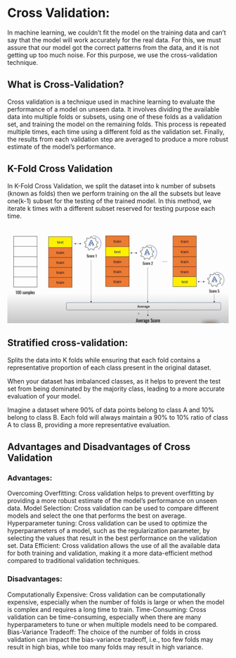 # Cross Validation:

In machine learning, we couldn’t fit the model on the training data and can’t say that the model will work accurately for the real data. For this, we must assure that our model got the correct patterns from the data, and it is not getting up too much noise. For this purpose, we use the cross-validation technique.

## What is Cross-Validation?
Cross validation is a technique used in machine learning to evaluate the performance of a model on unseen data. It involves dividing the available data into multiple folds or subsets, using one of these folds as a validation set, and training the model on the remaining folds. This process is repeated multiple times, each time using a different fold as the validation set. Finally, the results from each validation step are averaged to produce a more robust estimate of the model’s performance.

## K-Fold Cross Validation
In K-Fold Cross Validation, we split the dataset into k number of subsets (known as folds) then we perform training on the all the subsets but leave one(k-1) subset for the testing of the trained model. In this method, we iterate k times with a different subset reserved for testing purpose each time.

![K-Fold cross Validation](./images/K_Fold_cross_validation.jpg)

## Stratified cross-validation:
Splits the data into K folds while ensuring that each fold contains a representative proportion of each class present in the original dataset.

When your dataset has imbalanced classes, as it helps to prevent the test set from being dominated by the majority class, leading to a more accurate evaluation of your model. 

Imagine a dataset where 90% of data points belong to class A and 10% belong to class B. 
Each fold will always maintain a 90% to 10% ratio of class A to class B, providing a more representative evaluation.

## Advantages and Disadvantages of Cross Validation
### Advantages:
Overcoming Overfitting: Cross validation helps to prevent overfitting by providing a more robust estimate of the model’s performance on unseen data.
Model Selection: Cross validation can be used to compare different models and select the one that performs the best on average.
Hyperparameter tuning: Cross validation can be used to optimize the hyperparameters of a model, such as the regularization parameter, by selecting the values that result in the best performance on the validation set.
Data Efficient: Cross validation allows the use of all the available data for both training and validation, making it a more data-efficient method compared to traditional validation techniques.

### Disadvantages:
Computationally Expensive: Cross validation can be computationally expensive, especially when the number of folds is large or when the model is complex and requires a long time to train.
Time-Consuming: Cross validation can be time-consuming, especially when there are many hyperparameters to tune or when multiple models need to be compared.
Bias-Variance Tradeoff: The choice of the number of folds in cross validation can impact the bias-variance tradeoff, i.e., too few folds may result in high bias, while too many folds may result in high variance.
